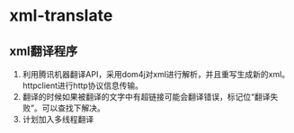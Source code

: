# xml-translate

## xml翻译程序
1. 利用腾讯机器翻译API，采用dom4j对xml进行解析，并且重写生成新的xml。httpclient进行http协议信息传输。
2. 翻译的时候如果被翻译的文字中有超链接可能会翻译错误，标记位“翻译失败”。可以查找下解决。
3. 计划加入多线程翻译

